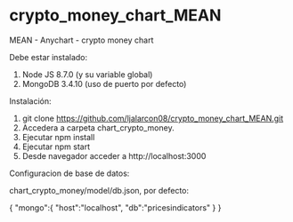 # crypto_money_chart_MEAN
MEAN - Anychart - crypto money chart

Debe estar instalado:

1. Node JS 8.7.0 (y su variable global)
2. MongoDB 3.4.10 (uso de puerto por defecto)

Instalación:

1. git clone https://github.com/ljalarcon08/crypto_money_chart_MEAN.git
2. Accedera a carpeta chart_crypto_money.
3. Ejecutar npm install
4. Ejecutar npm start
5. Desde navegador acceder a http://localhost:3000

Configuracion de base de datos:

chart_crypto_money/model/db.json, por defecto:

{
	"mongo":{
		"host":"localhost",
		"db":"pricesindicators"
	}
}
